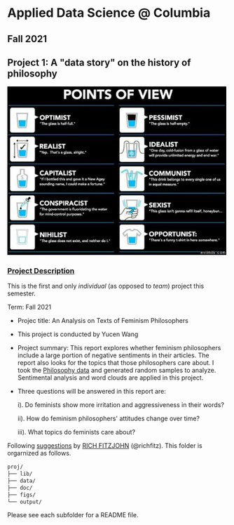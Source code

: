 # Applied Data Science @ Columbia
## Fall 2021
## Project 1: A "data story" on the history of philosophy

<img src="figs/100126-the-glass.jpeg" width="500">

### [Project Description](doc/)
This is the first and only *individual* (as opposed to *team*) project this semester. 

Term: Fall 2021

+ Projec title: An Analysis on Texts of Feminism Philosophers
+ This project is conducted by Yucen Wang

+ Project summary: This report explores whether feminism philosophers include a large portion of negative sentiments in their articles. The report also looks for the topics that those philosophers care about. I took the [Philosophy data](https://www.kaggle.com/kouroshalizadeh/history-of-philosophy) and generated random samples to analyze. Sentimental analysis and word clouds are applied in this project.

+ Three questions will be answered in this report are:

  i). Do feminists show more irritation and aggressiveness in their words?
  
  ii). How do feminism philosophers' attitudes change over time?
  
  iii). What topics do feminists care about?

  
Following [suggestions](http://nicercode.github.io/blog/2013-04-05-projects/) by [RICH FITZJOHN](http://nicercode.github.io/about/#Team) (@richfitz). This folder is orgarnized as follows.

```
proj/
├── lib/
├── data/
├── doc/
├── figs/
└── output/
```

Please see each subfolder for a README file.
